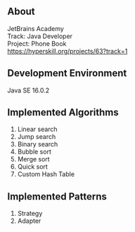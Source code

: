 ## About
JetBrains Academy  
Track: Java Developer  
Project: Phone Book  
https://hyperskill.org/projects/63?track=1
## Development Environment
Java SE 16.0.2
## Implemented Algorithms
1. Linear search
2. Jump search
3. Binary search
4. Bubble sort
5. Merge sort
6. Quick sort
7. Custom Hash Table  
## Implemented Patterns
1. Strategy
2. Adapter